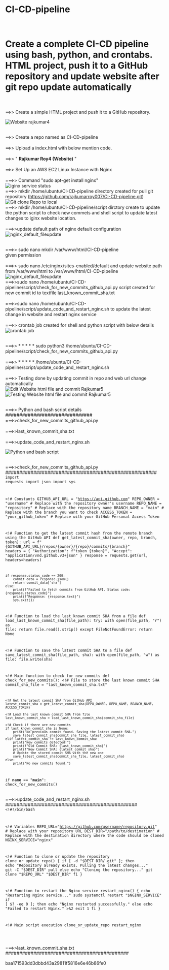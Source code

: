 # CI-CD-pipeline

<br><h1>Create a complete CI-CD pipeline using bash, python, and crontabs. HTML project, push it to a GitHub repository and update website after git repo update automatically </h1></br>
<br>==>> Create a simple HTML project and push it to a GitHub repository. </br>

![Website rajkumar4](https://github.com/user-attachments/assets/7777a62b-b3f7-4e99-b970-307d7ca365bd)

<br>==>> Create a repo named as CI-CD-pipeline</br>
<br>==>> Upload a index.html with below mention code.</br>
<br>==>> "<html> <b>Rajkumar Roy4 (Website) </b></html>"</br>
<br>==>> Set Up an AWS EC2 Linux Instance with Nginx</br>
<br>===>> Command "sudo apt-get install nginx"</br>
![iginx service status](https://github.com/user-attachments/assets/bcce3792-31e8-45f4-8f99-53f4d722b732)
<br>===>> mkdir /home/ubuntu/CI-CD-pipeline directory created for pull git repository (https://github.com/rajkumarroy007/CI-CD-pipeline.git)</br>
![Git clone Repo to local](https://github.com/user-attachments/assets/b8fea1e7-4d9f-48f7-82ff-3b2638696e03)
<br>===>> mkdir /home/ubuntu/CI-CD-pipeline/script dirctory create to update the python script to check new commets and shell script to update latest changes to iginx website location.</br>
<br>===>>update default path of nginx default configuration </br>
![nginx_default_fileupdate](https://github.com/user-attachments/assets/db7e1448-ea3b-4aad-abd9-91638eb3582b)

<br>===>> sudo nano mkdir /var/www/html/CI-CD-pipeline</br> given permission  </br>
<br>===>> sudo nano /etc/nginx/sites-enabled/default and update website path from /var/www/html to /var/www/html/CI-CD-pipeline</br>
![nginx_default_fileupdate](https://github.com/user-attachments/assets/db7e1448-ea3b-4aad-abd9-91638eb3582b)
<br>===>>sudo nano /home/ubuntu/CI-CD-pipeline/script/check_for_new_commits_github_api.py script created for new commit id to textfile last_known_commit_sha.txt</br>
<br>===>>sudo nano /home/ubuntu/CI-CD-pipeline/script/update_code_and_restart_nginx.sh  to update the latest change in website and restart nginx service</br>
<br>===>> crontab job created for shell and python script with below details  </br>
![crontab job](https://github.com/user-attachments/assets/4cfde01f-356b-4552-85ad-128b99b97e82)

<br>===>>    * * * * * sudo python3 /home/ubuntu/CI-CD-pipeline/script/check_for_new_commits_github_api.py  </br>
<br>===>>   * * * * * /home/ubuntu/CI-CD-pipeline/script/update_code_and_restart_nginx.sh  </br>
<br>===>>  Testing done by updating commit in repo and web url change automatically     </br>
![Edit Website html file and commit Rajkumar5](https://github.com/user-attachments/assets/ab19a852-1222-49f5-bf06-d04b2a0c9f37)
![Testing Website html file and commit Rajkumar5](https://github.com/user-attachments/assets/9b0809f0-a6d3-48e2-bd2d-ea5954518e13)


<br>===>> Python and bash script details </br>
###############################
<br>===>>check_for_new_commits_github_api.py  </br> 
<br>===>>last_known_commit_sha.txt   </br>
<br>===>>update_code_and_restart_nginx.sh </br>

![Python and bash script ](https://github.com/user-attachments/assets/6472bb54-28bc-42f6-925c-594504d81328)



<br>===>>check_for_new_commits_github_api.py  </br> 
######################################################
<code>
import requests
import json
import sys

<!# Constants
GITHUB_API_URL = "https://api.github.com"
REPO_OWNER = "username"  # Replace with the repository owner's username
REPO_NAME = "repository"  # Replace with the repository name
BRANCH_NAME = "main"  # Replace with the branch you want to check
ACCESS_TOKEN = "your_github_token"  # Replace with your GitHub Personal Access Token

<!# Function to get the latest commit hash from the remote branch using the GitHub API
def get_latest_commit_sha(owner, repo, branch, token):
    url = f"{GITHUB_API_URL}/repos/{owner}/{repo}/commits/{branch}"
    headers = {
        "Authorization": f"token {token}",
        "Accept": "application/vnd.github.v3+json"
    }
    response = requests.get(url, headers=headers)
    
    if response.status_code == 200:
        commit_data = response.json()
        return commit_data['sha']
    else:
        print(f"Failed to fetch commits from GitHub API. Status code: {response.status_code}")
        print(f"Response: {response.text}")
        sys.exit(1)

<!# Function to load the last known commit SHA from a file
def load_last_known_commit_sha(file_path):
    try:
        with open(file_path, "r") as file:
            return file.read().strip()
    except FileNotFoundError:
        return None

<!# Function to save the latest commit SHA to a file
def save_latest_commit_sha(file_path, sha):
    with open(file_path, "w") as file:
        file.write(sha)

<!# Main function to check for new commits
def check_for_new_commits():
    <!# File to store the last known commit SHA
    commit_sha_file = "last_known_commit_sha.txt"

    <!# Get the latest commit SHA from GitHub API
    latest_commit_sha = get_latest_commit_sha(REPO_OWNER, REPO_NAME, BRANCH_NAME, ACCESS_TOKEN)

    <!# Load the last known commit SHA from file
    last_known_commit_sha = load_last_known_commit_sha(commit_sha_file)

    <!# Check if there are new commits
    if last_known_commit_sha is None:
        print("No previous commit found. Saving the latest commit SHA.")
        save_latest_commit_sha(commit_sha_file, latest_commit_sha)
    elif latest_commit_sha != last_known_commit_sha:
        print("New commits detected!")
        print(f"Old Commit SHA: {last_known_commit_sha}")
        print(f"New Commit SHA: {latest_commit_sha}")
        # Update the stored commit SHA with the new one
        save_latest_commit_sha(commit_sha_file, latest_commit_sha)
    else:
        print("No new commits found.")

if __name__ == "__main__":
    check_for_new_commits()
</code>



<br>===>>update_code_and_restart_nginx.sh </br>
###############################################
<code>
<!#!/bin/bash

<!# Variables
REPO_URL="https://github.com/username/repository.git"  # Replace with your repository URL
DEST_DIR="/path/to/destination"  # Replace with the destination directory where the code should be cloned
NGINX_SERVICE="nginx"

<!# Function to clone or update the repository
clone_or_update_repo() {
    if [ -d "$DEST_DIR/.git" ]; then
        echo "Repository already exists. Pulling the latest changes..."
        git -C "$DEST_DIR" pull
    else
        echo "Cloning the repository..."
        git clone "$REPO_URL" "$DEST_DIR"
    fi
}

<!# Function to restart the Nginx service
restart_nginx() {
    echo "Restarting Nginx service..."
    sudo systemctl restart "$NGINX_SERVICE"
    if [ $? -eq 0 ]; then
        echo "Nginx restarted successfully."
    else
        echo "Failed to restart Nginx." >&2
        exit 1
    fi
}

<!# Main script execution
clone_or_update_repo
restart_nginx

</code>

<br>===>>last_known_commit_sha.txt   </br>
############################################

baa171593dd3dbbd43a29811f5816e6e46b86fe0



